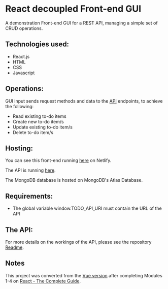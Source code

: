 # React decoupled Front-end GUI

A demonstration Front-end GUI for a REST API, managing a simple set of CRUD operations. 

## Technologies used:
* React.js
* HTML
* CSS
* Javascript

## Operations:
GUI input sends request methods and data to the [API](https://github.com/bauerindustries/todos-rest-api) endpoints, to achieve the following:
* Read existing to-do items
* Create new to-do item/s
* Update existing to-do item/s
* Delete to-do item/s

## Hosting:
You can see this front-end running [here](https://stately-pixie-6617d4.netlify.app) on Netlify.

The API is running [here](https://todos-rest-api-demo.onrender.com/todos/).

The MongoDB database is hosted on MongoDB's Atlas Database.

## Requirements:
* The global variable window.TODO_API_URI must contain the URL of the API

## The API:
For more details on the workings of the API, please see the repository [Readme](https://github.com/bauerindustries/todos-rest-api).

## Notes
This project was converted from the [Vue version](https://github.com/bauerindustries/vue-frontend-for-todo-api/) after completing Modules 1-4 on [React - The Complete Guide](https://www.udemy.com/course/react-the-complete-guide-incl-redux/).
